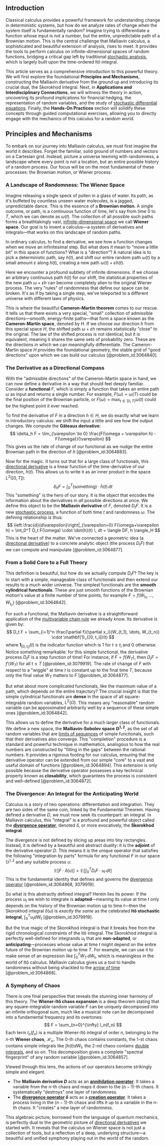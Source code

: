 ## Introduction
Classical calculus provides a powerful framework for understanding change in deterministic systems, but how do we analyze rates of change when the system itself is fundamentally random? Imagine trying to differentiate a function whose input is not a number, but the entire, unpredictable path of a Brownian motion. This is the central challenge that Malliavin calculus, a sophisticated and beautiful extension of analysis, rises to meet. It provides the tools to perform calculus on infinite-dimensional spaces of random functions, bridging a critical gap left by traditional [stochastic analysis](@article_id:188315), which is largely built upon the time-ordered Itô integral.

This article serves as a comprehensive introduction to this powerful theory. We will first explore the foundational **Principles and Mechanisms**, constructing the Malliavin derivative from the ground up and introducing its crucial dual, the Skorokhod integral. Next, in **Applications and Interdisciplinary Connections**, we will witness the theory in action, uncovering its profound implications for financial hedging, the representation of random variables, and the study of [stochastic differential equations](@article_id:146124). Finally, the **Hands-On Practices** section will solidify these concepts through guided computational exercises, allowing you to directly engage with the mechanics of this calculus for a random world.

## Principles and Mechanisms

To embark on our journey into Malliavin calculus, we must first imagine the world it describes. Forget the familiar, solid ground of numbers and vectors on a Cartesian grid. Instead, picture a universe teeming with randomness, a landscape where every point is not a location, but an entire possible history of a random process. Our focus will be on the most fundamental of these processes: the Brownian motion, or Wiener process.

### A Landscape of Randomness: The Wiener Space

Imagine releasing a single speck of pollen in a glass of water. Its path, as it's buffeted by countless unseen water molecules, is a jagged, unpredictable dance. This is the essence of a **Brownian motion**. A single outcome, or path, is a continuous function of time, let's say from time $0$ to $T$, which we can denote as $\omega(t)$. The collection of all possible such paths forms a breathtakingly vast, [infinite-dimensional space](@article_id:138297) we call **Wiener space**. Our goal is to invent a calculus—a system of derivatives and integrals—that works on this landscape of random paths.

In ordinary calculus, to find a derivative, we see how a function changes when we move an infinitesimal step. But what does it mean to "move a little bit" in this space of functions? What is a "direction"? A natural idea is to pick a deterministic path, say $h(t)$, and shift our entire random path $\omega(t)$ by a small amount $\varepsilon$ along $h(t)$, creating a new path $\omega(t) + \varepsilon h(t)$.

Here we encounter a profound subtlety of infinite dimensions. If we choose an arbitrary continuous path $h(t)$ for our shift, the statistical properties of the new path $\omega + \varepsilon h$ can become completely alien to the original Wiener process. The very "rules" of randomness that define our space can be broken. It's as if by taking a single step, we've teleported to a different universe with different laws of physics.

This is where the beautiful **Cameron-Martin theorem** comes to our rescue. It tells us that there exists a very special, "small" collection of admissible directions—smooth, energy-finite paths—that form a space known as the **Cameron-Martin space**, denoted by $H$. If we choose our direction $h$ from this special space $H$, the shifted path $\omega + \varepsilon h$ remains statistically "close" to the original. The law of the shifted process is not identical, but it is equivalent, meaning it shares the same sets of probability zero. These are the directions in which we can meaningfully differentiate. The Cameron-Martin space $H$ provides the foundational geometry, the stable grid of "good directions" upon which we can build our calculus [@problem_id:3064840].

### The Derivative as a Directional Compass

With the "admissible directions" of the Cameron-Martin space in hand, we can now define a derivative in a way that should feel deeply familiar. Consider a **functional** $F$, which is simply a function that takes an entire path $\omega$ as input and returns a single number. For example, $F(\omega) = \omega(T)$ could be the final position of the Brownian particle, or $F(\omega) = \max_{t \in [0,T]} \omega(t)$ could be the highest point it ever reached.

To find the derivative of $F$ in a direction $h \in H$, we do exactly what we learn in introductory calculus: we shift the input a little and see how the output changes. We compute the **Gâteaux derivative**:
$$
\delta_h F = \lim_{\varepsilon \to 0} \frac{F(\omega + \varepsilon h) - F(\omega)}{\varepsilon}
$$
This gives us the rate of change of our functional as we nudge the entire Brownian path in the direction of $h$ [@problem_id:3064883].

Now for the magic. It turns out that for a large class of functionals, this [directional derivative](@article_id:142936) is a linear function of the time-derivative of our direction, $\dot{h}(t)$. This allows us to write it as an inner product in the space $L^2([0,T])$:
$$
\delta_h F = \int_0^T (\text{something}) \cdot \dot{h}(t) \, dt
$$
This "something" is the hero of our story. It is the object that encodes the information about the derivatives in *all* possible directions at once. We define this object to be the **Malliavin derivative** of $F$, denoted $D_t F$. It is a new [stochastic process](@article_id:159008), a function of both time $t$ and randomness $\omega$. The defining relationship is thus:
$$
\left.\frac{d}{d\varepsilon}\right|_{\varepsilon=0} F(\omega+\varepsilon h) = \int_0^T D_t F(\omega) \cdot \dot{h}(t) \, dt = \langle DF, h \rangle_H
$$
This is the heart of the matter. We've connected a geometric idea (a [directional derivative](@article_id:142936)) to a concrete analytic object (the process $D_t F$) that we can compute and manipulate [@problem_id:3064877].

### From a Solid Core to a Full Theory

This definition is beautiful, but how do we actually compute $D_t F$? The key is to start with a simple, manageable class of functionals and then extend our results to a much wider universe. The simplest functionals are the **smooth cylindrical functionals**. These are just smooth functions of the Brownian motion's value at a finite number of time points, for example $F = f(W_{t_1}, \dots, W_{t_n})$ [@problem_id:3064842].

For such a functional, the Malliavin derivative is a straightforward application of the [multivariable chain rule](@article_id:146177) we already know. Its derivative is given by:
$$
D_t F = \sum_{i=1}^n \frac{\partial f}{\partial x_i}(W_{t_1}, \dots, W_{t_n}) \cdot \mathbf{1}_{[0, t_i]}(t)
$$
where $\mathbf{1}_{[0, t_i]}(t)$ is the indicator function which is 1 for $t \le t_i$ and 0 otherwise. Notice something remarkable: for this simple functional, the derivative process $D_t F$ is a step function of time! For instance, if $F = f(W_T)$, then $D_t F = f'(W_T)$ for all $t \le T$ [@problem_id:3079919]. The rate of change of $F$ with respect to a "wiggle" at time $t$ is constant up to the final time $T$, because only the final value $W_T$ matters to $F$ [@problem_id:3064877].

But what about more complicated functionals, like the maximum value of a path, which depends on the entire trajectory? The crucial insight is that the simple cylindrical functionals are **dense** in the space of all square-integrable random variables, $L^2(\Omega)$. This means any "reasonable" random variable can be approximated arbitrarily well by a sequence of these simple ones [@problem_id:3064842].

This allows us to define the derivative for a much larger class of functionals. We define a new space, the **Malliavin-Sobolev space $\mathbb{D}^{1,2}$**, as the set of all random variables that are [limits of sequences](@article_id:159173) of simple functionals, such that their derivatives also converge. This "completion" procedure is a standard and powerful technique in mathematics, analogous to how the real numbers are constructed by "filling in the gaps" between the rational numbers. It provides a rigorous footing for our calculus, ensuring that the derivative operator can be extended from our simple "core" to a vast and useful domain of functions [@problem_id:3064894]. This extension is only possible because the derivative operator possesses a key technical property known as **closability**, which guarantees the process is consistent and well-defined [@problem_id:3064872].

### The Divergence: An Integral for the Anticipating World

Calculus is a story of two operations: differentiation and integration. They are two sides of the same coin, linked by the Fundamental Theorem. Having defined a derivative $D$, we must now seek its counterpart: an integral. In Malliavin calculus, this "integral" is a profound and powerful object called the **[divergence operator](@article_id:265481)**, denoted $\delta$, or more evocatively, the **Skorokhod integral**.

The divergence is not defined by slicing up areas into tiny rectangles. Instead, it is defined by a beautiful and abstract duality: it is the **adjoint** of the derivative operator $D$. This means it is the unique operator that satisfies the following "integration by parts" formula for any functional $F$ in our space $\mathbb{D}^{1,2}$ and any suitable process $u$:
$$
\mathbb{E}[F \cdot \delta(u)] = \mathbb{E}\left[ \int_0^T D_t F \cdot u_t \, dt \right]
$$
This is the fundamental identity that defines and governs the [divergence operator](@article_id:265481) [@problem_id:3064868, 3079919].

So what *is* this abstractly defined integral? Herein lies its power. If the process $u_t$ we wish to integrate is **adapted**—meaning its value at time $t$ only depends on the history of the Brownian motion up to time $t$—then the Skorokhod integral $\delta(u)$ is *exactly the same* as the celebrated **Itô stochastic integral**, $\int_0^T u_t dW_t$ [@problem_id:3079919].

But the true magic of the Skorokhod integral is that it breaks free from the rigid chronological constraints of the Itô integral. The Skorokhod integral is perfectly well-defined for integrands $u_t$ that are **non-adapted**, or **anticipating**—processes whose value at time $t$ might depend on the entire future of the Brownian motion up to time $T$. For example, we can use it to make sense of an expression like $\int_0^T W_T \, dW_t$, which is meaningless in the world of Itô calculus. Malliavin calculus gives us a tool to handle randomness without being shackled to the [arrow of time](@article_id:143285) [@problem_id:3064868].

### A Symphony of Chaos

There is one final perspective that reveals the stunning inner harmony of this theory. The **Wiener-Itô chaos expansion** is a deep theorem stating that any square-integrable random variable $F$ can be uniquely decomposed into an infinite orthogonal sum, much like a musical note can be decomposed into a fundamental frequency and its overtones:
$$
F = \sum_{n=0}^{\infty} I_n(f_n)
$$
Each term $I_n(f_n)$ is a multiple Wiener-Itô integral of order $n$, belonging to the $n$-th **Wiener chaos**, $\mathcal{H}_n$. The $0$-th chaos contains constants, the $1$-st chaos contains simple integrals like $\int h(t) dW_t$, the $2$-nd chaos contains [double integrals](@article_id:198375), and so on. This decomposition gives a complete "spectral fingerprint" of any random variable [@problem_id:3064857].

Viewed through this lens, the actions of our operators become strikingly simple and elegant.
*   The **Malliavin derivative $D$** acts as an **[annihilation operator](@article_id:148982)**. It takes a variable from the $n$-th chaos and maps it down to the $(n-1)$-th chaos. It systematically "destroys" one layer of randomness.
*   The **[divergence operator](@article_id:265481) $\delta$** acts as a **[creation operator](@article_id:264376)**. It takes a process living in the $(n-1)$-th chaos and lifts it up to a variable in the $n$-th chaos. It "creates" a new layer of randomness.

This algebraic picture, borrowed from the language of quantum mechanics, is perfectly dual to the geometric picture of [directional derivatives](@article_id:188639) we started with. It reveals that the calculus on Wiener space is not just a collection of tools, but a reflection of a deep, underlying structure—a beautiful and unified symphony playing out in the world of the random.